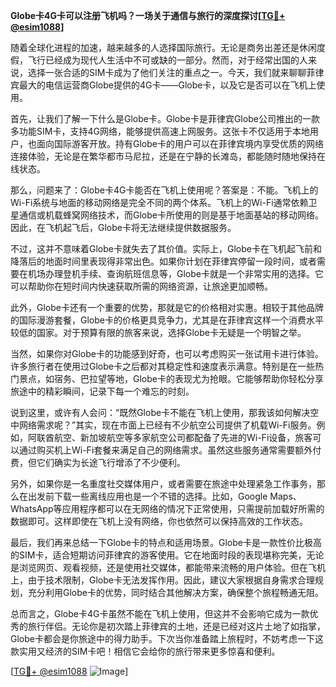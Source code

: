 **Globe卡4G卡可以注册飞机吗？一场关于通信与旅行的深度探讨[[TG💪+ @esim1088](https://t.me/s/esim1088)]**

随着全球化进程的加速，越来越多的人选择国际旅行。无论是商务出差还是休闲度假，飞行已经成为现代人生活中不可或缺的一部分。然而，对于经常出国的人来说，选择一张合适的SIM卡成为了他们关注的重点之一。今天，我们就来聊聊菲律宾最大的电信运营商Globe提供的4G卡——Globe卡，以及它是否可以在飞机上使用。

首先，让我们了解一下什么是Globe卡。Globe卡是菲律宾Globe公司推出的一款多功能SIM卡，支持4G网络，能够提供高速上网服务。这张卡不仅适用于本地用户，也面向国际游客开放。持有Globe卡的用户可以在菲律宾境内享受优质的网络连接体验，无论是在繁华都市马尼拉，还是在宁静的长滩岛，都能随时随地保持在线状态。

那么，问题来了：Globe卡4G卡能否在飞机上使用呢？答案是：不能。飞机上的Wi-Fi系统与地面的移动网络是完全不同的两个体系。飞机上的Wi-Fi通常依赖卫星通信或机载蜂窝网络技术，而Globe卡所使用的则是基于地面基站的移动网络。因此，在飞机起飞后，Globe卡将无法继续提供数据服务。

不过，这并不意味着Globe卡就失去了其价值。实际上，Globe卡在飞机起飞前和降落后的地面时间里表现得非常出色。如果你计划在菲律宾停留一段时间，或者需要在机场办理登机手续、查询航班信息等，Globe卡就是一个非常实用的选择。它可以帮助你在短时间内快速获取所需的网络资源，让旅途更加顺畅。

此外，Globe卡还有一个重要的优势，那就是它的价格相对实惠。相较于其他品牌的国际漫游套餐，Globe卡的价格更具竞争力，尤其是在菲律宾这样一个消费水平较低的国家。对于预算有限的旅客来说，选择Globe卡无疑是一个明智之举。

当然，如果你对Globe卡的功能感到好奇，也可以考虑购买一张试用卡进行体验。许多旅行者在使用过Globe卡之后都对其稳定性和速度表示满意。特别是在一些热门景点，如宿务、巴拉望等地，Globe卡的表现尤为抢眼。它能够帮助你轻松分享旅途中的精彩瞬间，记录下每一个难忘的时刻。

说到这里，或许有人会问：“既然Globe卡不能在飞机上使用，那我该如何解决空中网络需求呢？”其实，现在市面上已经有不少航空公司提供了机载Wi-Fi服务。例如，阿联酋航空、新加坡航空等多家航空公司都配备了先进的Wi-Fi设备，旅客可以通过购买机上Wi-Fi套餐来满足自己的网络需求。虽然这些服务通常需要额外付费，但它们确实为长途飞行增添了不少便利。

另外，如果你是一名重度社交媒体用户，或者需要在旅途中处理紧急工作事务，那么在出发前下载一些离线应用也是一个不错的选择。比如，Google Maps、WhatsApp等应用程序都可以在无网络的情况下正常使用，只需提前加载好所需的数据即可。这样即使在飞机上没有网络，你也依然可以保持高效的工作状态。

最后，我们再来总结一下Globe卡的特点和适用场景。Globe卡是一款性价比极高的SIM卡，适合短期访问菲律宾的游客使用。它在地面时段的表现堪称完美，无论是浏览网页、观看视频，还是使用社交媒体，都能带来流畅的用户体验。但在飞机上，由于技术限制，Globe卡无法发挥作用。因此，建议大家根据自身需求合理规划，充分利用Globe卡的优势，同时结合其他解决方案，确保整个旅程畅通无阻。

总而言之，Globe卡4G卡虽然不能在飞机上使用，但这并不会影响它成为一款优秀的旅行伴侣。无论你是初次踏上菲律宾的土地，还是已经对这片土地了如指掌，Globe卡都会是你旅途中的得力助手。下次当你准备踏上旅程时，不妨考虑一下这款实用又经济的SIM卡吧！相信它会给你的旅行带来更多惊喜和便利。

[[TG💪+ @esim1088](https://t.me/s/esim1088) ![Image](https://i.postimg.cc/4NQfJmqS/Snipaste-2025-05-13-00-14-12.png)]